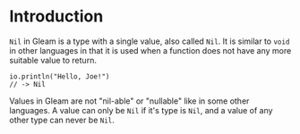 # Introduction

`Nil` in Gleam is a type with a single value, also called `Nil`. It is similar to `void` in other languages in that it is used when a function does not have any more suitable value to return.

```gleam
io.println("Hello, Joe!")
// -> Nil
```

Values in Gleam are not "nil-able" or "nullable" like in some other languages. A value can only be `Nil` if it's type is `Nil`, and a value of any other type can never be `Nil`.
